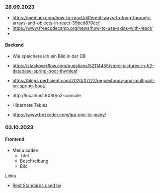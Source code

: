 ### 28.09.2023


* https://medium.com/how-to-react/different-ways-to-loop-through-arrays-and-objects-in-react-39bcd870ccf
* https://www.freecodecamp.org/news/how-to-use-axios-with-react/
* 
#### Backend

* Wie speichere ich ein Bild in der DB

* https://stackoverflow.com/questions/52114455/store-pictures-in-h2-database-spring-boot-thymleaf
* https://blogs.perficient.com/2020/07/27/requestbody-and-multipart-on-spring-boot/
* http://localhost:8080/h2-console



* Hibernate Tables
* https://www.bezkoder.com/jpa-one-to-many/

### 03.10.2023

#### Frontend
* Menu adden
  * Titel
  * Beschreibung
  * Bild






Links

* [Rest Standards used by](https://blog.stoplight.io/rest-api-standards-do-they-even-exist)